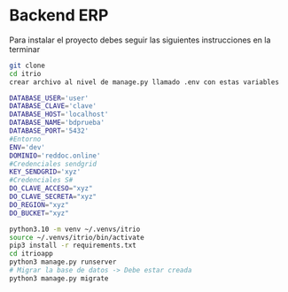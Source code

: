 # Backend ERP

Para instalar el proyecto debes seguir las siguientes instrucciones en la terminar

```sh
git clone
cd itrio
crear archivo al nivel de manage.py llamado .env con estas variables

DATABASE_USER='user'
DATABASE_CLAVE='clave'
DATABASE_HOST='localhost'
DATABASE_NAME='bdprueba'
DATABASE_PORT='5432'
#Entorno
ENV='dev'
DOMINIO='reddoc.online'
#Credenciales sendgrid
KEY_SENDGRID='xyz'
#Credenciales S#
DO_CLAVE_ACCESO="xyz"
DO_CLAVE_SECRETA="xyz"
DO_REGION="xyz"
DO_BUCKET="xyz"

python3.10 -m venv ~/.venvs/itrio
source ~/.venvs/itrio/bin/activate
pip3 install -r requirements.txt
cd itrioapp
python3 manage.py runserver
# Migrar la base de datos -> Debe estar creada
python3 manage.py migrate
```